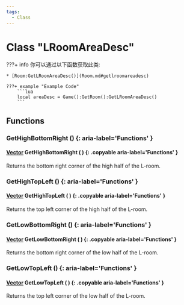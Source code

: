 ```yaml
---
tags:
  - Class
---
```

# Class "LRoomAreaDesc"

???+ info
    你可以通过以下函数获取此类:

    * [Room:GetLRoomAreaDesc()](Room.md#getlroomareadesc)

    ???+ example "Example Code"
        ```lua
        local areaDesc = Game():GetRoom():GetLRoomAreaDesc()
        ```
        
## Functions

### GetHighBottomRight () {: aria-label='Functions' }
#### [Vector](Vector.md) GetHighBottomRight ( ) {: .copyable aria-label='Functions' }
Returns the bottom right corner of the high half of the L-room.

### GetHighTopLeft () {: aria-label='Functions' }
#### [Vector](Vector.md) GetHighTopLeft ( ) {: .copyable aria-label='Functions' }
Returns the top left corner of the high half of the L-room.

### GetLowBottomRight () {: aria-label='Functions' }
#### [Vector](Vector.md) GetLowBottomRight ( ) {: .copyable aria-label='Functions' }
Returns the bottom right corner of the low half of the L-room.

### GetLowTopLeft () {: aria-label='Functions' }
#### [Vector](Vector.md) GetLowTopLeft ( ) {: .copyable aria-label='Functions' }
Returns the top left corner of the low half of the L-room.

